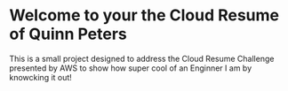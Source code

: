 # Welcome to your the Cloud Resume of Quinn Peters

This is a small project designed to address the Cloud Resume Challenge presented
by AWS to show how super cool of an Enginner I am by knowcking it out!

